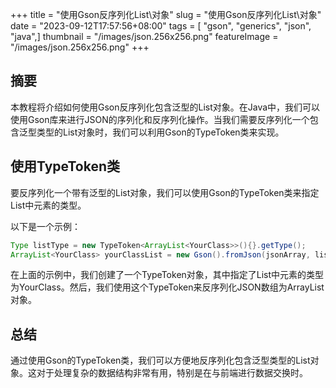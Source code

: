 +++
title = "使用Gson反序列化List\\<T>对象"
slug = "使用Gson反序列化List\\<T>对象"
date = "2023-09-12T17:57:56+08:00"
tags = [ "gson", "generics", "json", "java",]
thumbnail = "/images/json.256x256.png"
featureImage = "/images/json.256x256.png"
+++


## 摘要

本教程将介绍如何使用Gson反序列化包含泛型的List对象。在Java中，我们可以使用Gson库来进行JSON的序列化和反序列化操作。当我们需要反序列化一个包含泛型类型的List对象时，我们可以利用Gson的TypeToken类来实现。

## 使用TypeToken类

要反序列化一个带有泛型的List对象，我们可以使用Gson的TypeToken类来指定List中元素的类型。

以下是一个示例：

```java
Type listType = new TypeToken<ArrayList<YourClass>>(){}.getType();
ArrayList<YourClass> yourClassList = new Gson().fromJson(jsonArray, listType);
```

在上面的示例中，我们创建了一个TypeToken对象，其中指定了List中元素的类型为YourClass。然后，我们使用这个TypeToken来反序列化JSON数组为ArrayList<YourClass>对象。

## 总结

通过使用Gson的TypeToken类，我们可以方便地反序列化包含泛型类型的List对象。这对于处理复杂的数据结构非常有用，特别是在与前端进行数据交换时。


